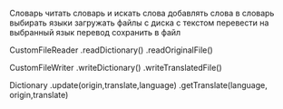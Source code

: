 Словарь
читать словарь и искать слова
добавлять слова в словарь
выбирать языки
загружать файлы с диска с текстом
перевести на выбранный язык
перевод сохранить в файл

CustomFileReader
    .readDictionary()
    .readOriginalFile()

CustomFileWriter
    .writeDictionary()
    .writeTranslatedFile()

Dictionary
    .update(origin,translate,language)
    .getTranslate(language, origin,translate)